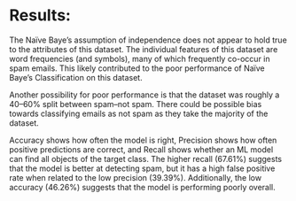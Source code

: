 # Results:

The Naïve Baye’s assumption of independence does not appear to hold true to the attributes
of this dataset. The individual features of this dataset are word frequencies (and symbols),
many of which frequently co-occur in spam emails. This likely contributed to the
poor performance of Naïve Baye’s Classification on this dataset.

Another possibility for poor performance is that the dataset was roughly a 40–60% split
between spam–not spam. There could be possible bias towards classifying emails as not
spam as they take the majority of the dataset.

Accuracy shows how often the model is right, Precision shows how often positive predictions
are correct, and Recall shows whether an ML model can find all objects of the target class.
The higher recall (67.61%) suggests that the model is better at detecting spam, but it has
a high false positive rate when related to the low precision (39.39%). Additionally, the low
accuracy (46.26%) suggests that the model is performing poorly overall.
